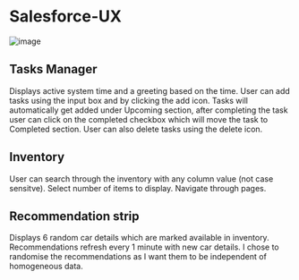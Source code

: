 # Salesforce-UX

![image](https://user-images.githubusercontent.com/52851106/119690818-a68b7b80-be67-11eb-9acc-d88eac30ae2c.png)

## Tasks Manager

Displays active system time and a greeting based on the time.
User can add tasks using the input box and by clicking the add icon.
Tasks will automatically get added under Upcoming section, after completing the task user can click on the completed checkbox which will move the task to Completed section.
User can also delete tasks using the delete icon.

## Inventory

User can search through the inventory with any column value (not case sensitve).
Select number of items to display.
Navigate through pages.

## Recommendation strip

Displays 6 random car details which are marked available in inventory.
Recommendations refresh every 1 minute with new car details.
I chose to randomise the recommendations as I want them to be independent of homogeneous data.



